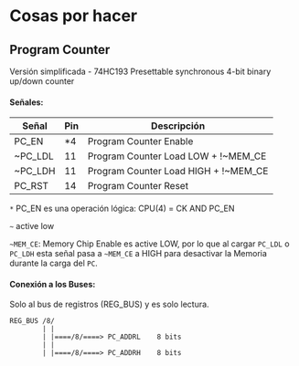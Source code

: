 # Cosas por hacer

## Program Counter

Versión simplificada - 74HC193 Presettable synchronous 4-bit binary up/down counter

#### Señales:

| Señal   | Pin | Descripción                           |
|---------|-----|---------------------------------------|
| PC_EN   | *4  | Program Counter Enable                |
| ~PC_LDL | 11  | Program Counter Load LOW + !~MEM_CE   |
| ~PC_LDH | 11  | Program Counter Load HIGH + !~MEM_CE  |
| PC_RST  | 14  | Program Counter Reset                 |

`*` PC_EN es una operación lógica: CPU(4) = CK AND PC_EN

`~` active low

`~MEM_CE`: Memory Chip Enable es active LOW, por lo que al cargar `PC_LDL` o `PC_LDH`
esta señal pasa a `~MEM_CE` a HIGH para desactivar la Memoria durante la carga del `PC`.

#### Conexión a los Buses:

Solo al bus de registros (REG_BUS) y es solo lectura.

```
REG_BUS /8/
        | |
        | |====/8/====> PC_ADDRL    8 bits
        | |
        | |====/8/====> PC_ADDRH    8 bits

```
